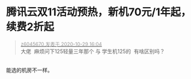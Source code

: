 # 腾讯云双11活动预热，新机70元/1年起，续费2折起


<div class="quote"><blockquote><font size="2"><a href="https://www.hostloc.com/forum.php?mod=redirect&amp;goto=findpost&amp;pid=9369667&amp;ptid=758110" target="_blank"><font color="#999999">z6045670 发表于 2020-10-29 16:04</font></a></font><br />
大佬&nbsp;&nbsp;麻烦问下125轻量三年那个 与 学生机125的&nbsp;&nbsp;有啥区别吗？</blockquote></div><br />
能选的机房不一样。

